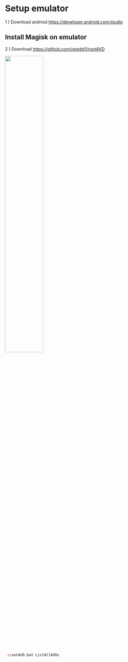 # Setup emulator

1 ) Download andriod https://developer.android.com/studio

## Install Magisk on emulator
2 ) Download https://github.com/newbit1/rootAVD 


<img src="https://github.com/newbit1/video-files/blob/master/rootAVD_Windows.gif" width="50%" height="50%"/>

```bash 
.\rootAVD.bat ListAllAVDs
```
